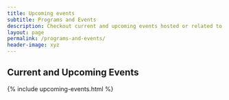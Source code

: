 ```yaml
---
title: Upcoming events
subtitle: Programs and Events
description: Checkout current and upcoming events hosted or related to the CIO Council! 
layout: page
permalink: /programs-and-events/
header-image: xyz
---
```

<h2 class="margin-top-3">Current and Upcoming Events</h2>

{% include upcoming-events.html %}

